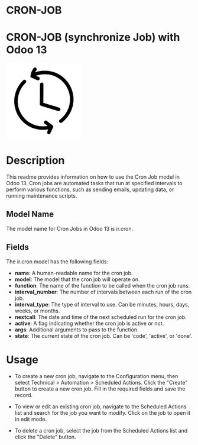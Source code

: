 # CRON-JOB
# CRON-JOB (synchronize Job) with Odoo 13

![Odoo Logo](./img/odoo.png)

# Description
This readme provides information on how to use the Cron Job model in Odoo 13. Cron jobs are automated tasks that run at specified intervals to perform various functions, such as sending emails, updating data, or running maintenance scripts.

## Model Name
The model name for Cron Jobs in Odoo 13 is ir.cron.

## Fields
The ir.cron model has the following fields:

- **name**: A human-readable name for the cron job.
- **model**: The model that the cron job will operate on.
- **function**: The name of the function to be called when the cron job runs.
- **interval_number**: The number of intervals between each run of the cron job.
- **interval_type**: The type of interval to use. Can be minutes, hours, days, weeks, or months.
- **nextcall**: The date and time of the next scheduled run for the cron job.
- **active**: A flag indicating whether the cron job is active or not.
- **args**: Additional arguments to pass to the function.
- **state**: The current state of the cron job. Can be 'code', 'active', or 'done'.

# Usage
- To create a new cron job, navigate to the Configuration menu, then select Technical > Automation > Scheduled Actions. Click the "Create" button to create a new cron job. Fill in the required fields and save the record.

- To view or edit an existing cron job, navigate to the Scheduled Actions list and search for the job you want to modify. Click on the job to open it in edit mode.

- To delete a cron job, select the job from the Scheduled Actions list and click the "Delete" button.